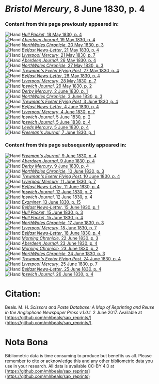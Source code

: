 # *Bristol Mercury*, 8 June 1830, p. 4  
  
### Content from this page previously appeared in:  
![Hand](http://scissorsandpaste.net/wp-content/uploads/2017/06/smallhandpointer.png) [*Hull Packet*, 18 May 1830, p. 4](https://mhbeals.github.io/sap_html/Hull-Packet/Hull-Packet-18-May-1830-p-4)  
![Hand](http://scissorsandpaste.net/wp-content/uploads/2017/06/smallhandpointer.png) [*Aberdeen Journal*, 19 May 1830, p. 4](https://mhbeals.github.io/sap_html/Aberdeen-Journal/Aberdeen-Journal-19-May-1830-p-4)  
![Hand](http://scissorsandpaste.net/wp-content/uploads/2017/06/smallhandpointer.png) [*NorthWales Chronicle*, 20 May 1830, p. 3](https://mhbeals.github.io/sap_html/NorthWales-Chronicle/NorthWales-Chronicle-20-May-1830-p-3)  
![Hand](http://scissorsandpaste.net/wp-content/uploads/2017/06/smallhandpointer.png) [*Belfast News-Letter*, 21 May 1830, p. 4](https://mhbeals.github.io/sap_html/Belfast-News-Letter/Belfast-News-Letter-21-May-1830-p-4)  
![Hand](http://scissorsandpaste.net/wp-content/uploads/2017/06/smallhandpointer.png) [*Liverpool Mercury*, 21 May 1830, p. 7](https://mhbeals.github.io/sap_html/Liverpool-Mercury/Liverpool-Mercury-21-May-1830-p-7)  
![Hand](http://scissorsandpaste.net/wp-content/uploads/2017/06/smallhandpointer.png) [*Aberdeen Journal*, 26 May 1830, p. 4](https://mhbeals.github.io/sap_html/Aberdeen-Journal/Aberdeen-Journal-26-May-1830-p-4)  
![Hand](http://scissorsandpaste.net/wp-content/uploads/2017/06/smallhandpointer.png) [*NorthWales Chronicle*, 27 May 1830, p. 3](https://mhbeals.github.io/sap_html/NorthWales-Chronicle/NorthWales-Chronicle-27-May-1830-p-3)  
![Hand](http://scissorsandpaste.net/wp-content/uploads/2017/06/smallhandpointer.png) [*Trewman's Exeter Flying Post*, 27 May 1830, p. 4](https://mhbeals.github.io/sap_html/Trewman's-Exeter-Flying-Post/Trewman's-Exeter-Flying-Post-27-May-1830-p-4)  
![Hand](http://scissorsandpaste.net/wp-content/uploads/2017/06/smallhandpointer.png) [*Belfast News-Letter*, 28 May 1830, p. 4](https://mhbeals.github.io/sap_html/Belfast-News-Letter/Belfast-News-Letter-28-May-1830-p-4)  
![Hand](http://scissorsandpaste.net/wp-content/uploads/2017/06/smallhandpointer.png) [*Liverpool Mercury*, 28 May 1830, p. 7](https://mhbeals.github.io/sap_html/Liverpool-Mercury/Liverpool-Mercury-28-May-1830-p-7)  
![Hand](http://scissorsandpaste.net/wp-content/uploads/2017/06/smallhandpointer.png) [*Ipswich Journal*, 29 May 1830, p. 2](https://mhbeals.github.io/sap_html/Ipswich-Journal/Ipswich-Journal-29-May-1830-p-2)  
![Hand](http://scissorsandpaste.net/wp-content/uploads/2017/06/smallhandpointer.png) [*Derby Mercury*, 2 June 1830, p. 1](https://mhbeals.github.io/sap_html/Derby-Mercury/Derby-Mercury-2-June-1830-p-1)  
![Hand](http://scissorsandpaste.net/wp-content/uploads/2017/06/smallhandpointer.png) [*NorthWales Chronicle*, 3 June 1830, p. 3](https://mhbeals.github.io/sap_html/NorthWales-Chronicle/NorthWales-Chronicle-3-June-1830-p-3)  
![Hand](http://scissorsandpaste.net/wp-content/uploads/2017/06/smallhandpointer.png) [*Trewman's Exeter Flying Post*, 3 June 1830, p. 4](https://mhbeals.github.io/sap_html/Trewman's-Exeter-Flying-Post/Trewman's-Exeter-Flying-Post-3-June-1830-p-4)  
![Hand](http://scissorsandpaste.net/wp-content/uploads/2017/06/smallhandpointer.png) [*Belfast News-Letter*, 4 June 1830, p. 4](https://mhbeals.github.io/sap_html/Belfast-News-Letter/Belfast-News-Letter-4-June-1830-p-4)  
![Hand](http://scissorsandpaste.net/wp-content/uploads/2017/06/smallhandpointer.png) [*Liverpool Mercury*, 4 June 1830, p. 7](https://mhbeals.github.io/sap_html/Liverpool-Mercury/Liverpool-Mercury-4-June-1830-p-7)  
![Hand](http://scissorsandpaste.net/wp-content/uploads/2017/06/smallhandpointer.png) [*Ipswich Journal*, 5 June 1830, p. 2](https://mhbeals.github.io/sap_html/Ipswich-Journal/Ipswich-Journal-5-June-1830-p-2)  
![Hand](http://scissorsandpaste.net/wp-content/uploads/2017/06/smallhandpointer.png) [*Ipswich Journal*, 5 June 1830, p. 4](https://mhbeals.github.io/sap_html/Ipswich-Journal/Ipswich-Journal-5-June-1830-p-4)  
![Hand](http://scissorsandpaste.net/wp-content/uploads/2017/06/smallhandpointer.png) [*Leeds Mercury*, 5 June 1830, p. 4](https://mhbeals.github.io/sap_html/Leeds-Mercury/Leeds-Mercury-5-June-1830-p-4)  
![Hand](http://scissorsandpaste.net/wp-content/uploads/2017/06/smallhandpointer.png) [*Freeman's Journal*, 7 June 1830, p. 1](https://mhbeals.github.io/sap_html/Freeman's-Journal/Freeman's-Journal-7-June-1830-p-1)  
  
### Content from this page subsequently appeared in:  
![Hand](http://scissorsandpaste.net/wp-content/uploads/2017/06/smallhandpointer.png) [*Freeman's Journal*, 9 June 1830, p. 4](https://mhbeals.github.io/sap_html/Freeman's-Journal/Freeman's-Journal-9-June-1830-p-4)  
![Hand](http://scissorsandpaste.net/wp-content/uploads/2017/06/smallhandpointer.png) [*Aberdeen Journal*, 9 June 1830, p. 4](https://mhbeals.github.io/sap_html/Aberdeen-Journal/Aberdeen-Journal-9-June-1830-p-4)  
![Hand](http://scissorsandpaste.net/wp-content/uploads/2017/06/smallhandpointer.png) [*Derby Mercury*, 9 June 1830, p. 4](https://mhbeals.github.io/sap_html/Derby-Mercury/Derby-Mercury-9-June-1830-p-4)  
![Hand](http://scissorsandpaste.net/wp-content/uploads/2017/06/smallhandpointer.png) [*NorthWales Chronicle*, 10 June 1830, p. 3](https://mhbeals.github.io/sap_html/NorthWales-Chronicle/NorthWales-Chronicle-10-June-1830-p-3)  
![Hand](http://scissorsandpaste.net/wp-content/uploads/2017/06/smallhandpointer.png) [*Trewman's Exeter Flying Post*, 10 June 1830, p. 4](https://mhbeals.github.io/sap_html/Trewman's-Exeter-Flying-Post/Trewman's-Exeter-Flying-Post-10-June-1830-p-4)  
![Hand](http://scissorsandpaste.net/wp-content/uploads/2017/06/smallhandpointer.png) [*Liverpool Mercury*, 11 June 1830, p. 7](https://mhbeals.github.io/sap_html/Liverpool-Mercury/Liverpool-Mercury-11-June-1830-p-7)  
![Hand](http://scissorsandpaste.net/wp-content/uploads/2017/06/smallhandpointer.png) [*Belfast News-Letter*, 11 June 1830, p. 4](https://mhbeals.github.io/sap_html/Belfast-News-Letter/Belfast-News-Letter-11-June-1830-p-4)  
![Hand](http://scissorsandpaste.net/wp-content/uploads/2017/06/smallhandpointer.png) [*Ipswich Journal*, 12 June 1830, p. 2](https://mhbeals.github.io/sap_html/Ipswich-Journal/Ipswich-Journal-12-June-1830-p-2)  
![Hand](http://scissorsandpaste.net/wp-content/uploads/2017/06/smallhandpointer.png) [*Ipswich Journal*, 12 June 1830, p. 4](https://mhbeals.github.io/sap_html/Ipswich-Journal/Ipswich-Journal-12-June-1830-p-4)  
![Hand](http://scissorsandpaste.net/wp-content/uploads/2017/06/smallhandpointer.png) [*Examiner*, 13 June 1830, p. 15](https://mhbeals.github.io/sap_html/Examiner/Examiner-13-June-1830-p-15)  
![Hand](http://scissorsandpaste.net/wp-content/uploads/2017/06/smallhandpointer.png) [*Belfast News-Letter*, 15 June 1830, p. 1](https://mhbeals.github.io/sap_html/Belfast-News-Letter/Belfast-News-Letter-15-June-1830-p-1)  
![Hand](http://scissorsandpaste.net/wp-content/uploads/2017/06/smallhandpointer.png) [*Hull Packet*, 15 June 1830, p. 3](https://mhbeals.github.io/sap_html/Hull-Packet/Hull-Packet-15-June-1830-p-3)  
![Hand](http://scissorsandpaste.net/wp-content/uploads/2017/06/smallhandpointer.png) [*Hull Packet*, 15 June 1830, p. 4](https://mhbeals.github.io/sap_html/Hull-Packet/Hull-Packet-15-June-1830-p-4)  
![Hand](http://scissorsandpaste.net/wp-content/uploads/2017/06/smallhandpointer.png) [*NorthWales Chronicle*, 17 June 1830, p. 3](https://mhbeals.github.io/sap_html/NorthWales-Chronicle/NorthWales-Chronicle-17-June-1830-p-3)  
![Hand](http://scissorsandpaste.net/wp-content/uploads/2017/06/smallhandpointer.png) [*Liverpool Mercury*, 18 June 1830, p. 7](https://mhbeals.github.io/sap_html/Liverpool-Mercury/Liverpool-Mercury-18-June-1830-p-7)  
![Hand](http://scissorsandpaste.net/wp-content/uploads/2017/06/smallhandpointer.png) [*Belfast News-Letter*, 18 June 1830, p. 4](https://mhbeals.github.io/sap_html/Belfast-News-Letter/Belfast-News-Letter-18-June-1830-p-4)  
![Hand](http://scissorsandpaste.net/wp-content/uploads/2017/06/smallhandpointer.png) [*Morning Chronicle*, 22 June 1830, p. 3](https://mhbeals.github.io/sap_html/Morning-Chronicle/Morning-Chronicle-22-June-1830-p-3)  
![Hand](http://scissorsandpaste.net/wp-content/uploads/2017/06/smallhandpointer.png) [*Aberdeen Journal*, 23 June 1830, p. 4](https://mhbeals.github.io/sap_html/Aberdeen-Journal/Aberdeen-Journal-23-June-1830-p-4)  
![Hand](http://scissorsandpaste.net/wp-content/uploads/2017/06/smallhandpointer.png) [*Morning Chronicle*, 23 June 1830, p. 2](https://mhbeals.github.io/sap_html/Morning-Chronicle/Morning-Chronicle-23-June-1830-p-2)  
![Hand](http://scissorsandpaste.net/wp-content/uploads/2017/06/smallhandpointer.png) [*NorthWales Chronicle*, 24 June 1830, p. 3](https://mhbeals.github.io/sap_html/NorthWales-Chronicle/NorthWales-Chronicle-24-June-1830-p-3)  
![Hand](http://scissorsandpaste.net/wp-content/uploads/2017/06/smallhandpointer.png) [*Trewman's Exeter Flying Post*, 24 June 1830, p. 4](https://mhbeals.github.io/sap_html/Trewman's-Exeter-Flying-Post/Trewman's-Exeter-Flying-Post-24-June-1830-p-4)  
![Hand](http://scissorsandpaste.net/wp-content/uploads/2017/06/smallhandpointer.png) [*Liverpool Mercury*, 25 June 1830, p. 7](https://mhbeals.github.io/sap_html/Liverpool-Mercury/Liverpool-Mercury-25-June-1830-p-7)  
![Hand](http://scissorsandpaste.net/wp-content/uploads/2017/06/smallhandpointer.png) [*Belfast News-Letter*, 25 June 1830, p. 4](https://mhbeals.github.io/sap_html/Belfast-News-Letter/Belfast-News-Letter-25-June-1830-p-4)  
![Hand](http://scissorsandpaste.net/wp-content/uploads/2017/06/smallhandpointer.png) [*Ipswich Journal*, 26 June 1830, p. 4](https://mhbeals.github.io/sap_html/Ipswich-Journal/Ipswich-Journal-26-June-1830-p-4)  


# Citation: 

Beals. M. H. *Scissors and Paste Database: A Map of Reprinting and Reuse in the Anglophone Newspaper Press v.1.0.1.* 2 June 2017. Available at [https://github.com/mhbeals/sap_reprints/](https://github.com/mhbeals/sap_reprints/). 

# Nota Bona

Bibliometric data is time consuming to produce but benefits us all. Please remember to cite or acknowledge this and any other bibliometric data you use in your research. All data is available CC-BY 4.0 at [https://github.com/mhbeals/sap_reprints](https://github.com/mhbeals/sap_reprints)